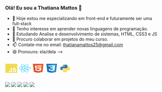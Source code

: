 ### Olá! Eu sou a Thatiana Mattos 👋

- 🔭 Hoje estou me especializando em front-end e futuramente ser uma full-stack
- 👀 Tenho interesse em aprender novas linguagens de programação.
- 🌱 Estudando Analise e desenvolvimento de sistemas, HTML, CSS3 e JS
- 💞️ Procuro colaborar em projetos do meu curso.
- 📫 Contate-me no email: thatianamattos25@gmail.com
- 😄 Pronouns: ela/dela
-->
<div style="display: inline_block"><br>
  <img align="center" alt="Thaty-Js" height="30" width="40" src="https://raw.githubusercontent.com/devicons/devicon/master/icons/javascript/javascript-plain.svg">
   <img align="center" alt="Thaty-React" height="30" width="40" src="https://raw.githubusercontent.com/devicons/devicon/master/icons/react/react-original.svg">
  <img align="center" alt="Thaty-HTML" height="30" width="40" src="https://raw.githubusercontent.com/devicons/devicon/master/icons/html5/html5-original.svg">
  <img align="center" alt="Thaty-CSS" height="30" width="40" src="https://raw.githubusercontent.com/devicons/devicon/master/icons/css3/css3-original.svg">
  <img align="center" alt="Thaty-Python" height="30" width="40" src="https://raw.githubusercontent.com/devicons/devicon/master/icons/python/python-original.svg">
 
</div>
  
  ##
 
<div> 
    <a href="https://www.instagram.com/thatiana33" target="_blank"><img src="https://img.shields.io/badge/-Instagram-%23E4405F?style=for-the-badge&logo=instagram&logoColor=white" target="_blank"></a>
 	 <a href="https://discord.gg/7kFH7awz" target="_blank"><img src="https://img.shields.io/badge/Discord-7289DA?style=for-the-badge&logo=discord&logoColor=white" target="_blank"></a> 
  <a href = "mailto:thatianamattos25@gmail.com"><img src="https://img.shields.io/badge/-Gmail-%23333?style=for-the-badge&logo=gmail&logoColor=white" target="_blank"></a>
  <a href="https://www.linkedin.com/in/thatiana-mattos" target="_blank"><img src="https://img.shields.io/badge/-LinkedIn-%230077B5?style=for-the-badge&logo=linkedin&logoColor=white" target="_blank"></a> 
  <a href="[https://wa.me/<13991377346>](https://wa.me/5513991377346?text=Ol%C3%A1%20seja%20bem%20vindo(a)%20TM%20Tech%20%0AAtualizando%20os%20seus%20conceitos%20%0AThatiana%20Mattos)" target="_blank"><img src="https://img.shields.io/badge/WhatsApp-25D366?style=for-the-badge&logo=whatsapp&logoColor=white" target="_blank"></a> 
  
</div>
